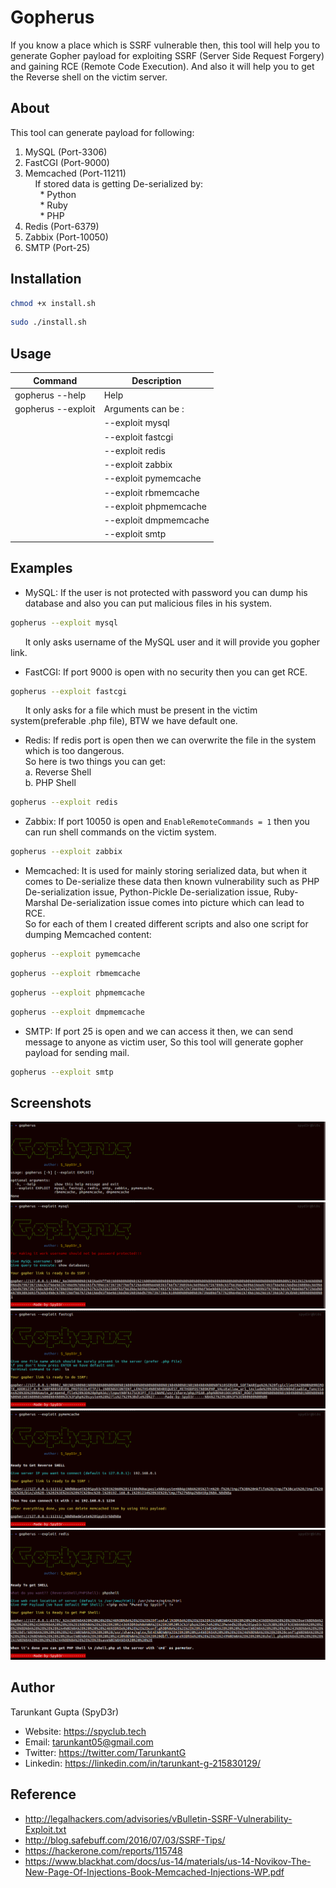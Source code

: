 # Gopherus
If you know a place which is SSRF vulnerable then, this tool will help you to generate Gopher payload for exploiting SSRF (Server Side Request Forgery) and gaining  RCE (Remote Code Execution). And also it will help you to get the Reverse shell on the victim server.  
## About
This tool can generate payload for following:
1.  MySQL     (Port-3306)
2.  FastCGI   (Port-9000)
3.  Memcached (Port-11211)  
&nbsp;&nbsp;&nbsp;&nbsp;If stored data is getting De-serialized by: <br>
&nbsp;&nbsp;&nbsp;&nbsp;&nbsp;&nbsp;* Python <br>
&nbsp;&nbsp;&nbsp;&nbsp;&nbsp;&nbsp;* Ruby  <br>
&nbsp;&nbsp;&nbsp;&nbsp;&nbsp;&nbsp;* PHP   <br>
4.  Redis     (Port-6379)
5.  Zabbix    (Port-10050)
6.  SMTP      (Port-25)

## Installation
``` bash
chmod +x install.sh
```
```bash
sudo ./install.sh
```

## Usage
|        Command           |        Description             |
|--------------------------|--------------------------------|
|  gopherus --help         |          Help                  |
|  gopherus --exploit      |    Arguments can be  :         |
|                          |    --exploit mysql             |
|                          |    --exploit fastcgi           |
|                          |    --exploit redis             |
|                          |    --exploit zabbix            |
|                          |    --exploit pymemcache        |
|                          |    --exploit rbmemcache        |
|                          |    --exploit phpmemcache       |
|                          |    --exploit dmpmemcache       |
|                          |    --exploit smtp              |
## Examples
* MySQL:  If the user is not protected with password you can dump his database and also you can put malicious files in his system.
```bash
gopherus --exploit mysql
```
&nbsp;&nbsp;&nbsp;&nbsp;&nbsp;&nbsp;It only asks username of the MySQL user and it will provide you gopher link.

* FastCGI:  If port 9000 is open with no security then you can get RCE.
```bash
gopherus --exploit fastcgi
```
&nbsp;&nbsp;&nbsp;&nbsp;&nbsp;&nbsp;It only asks for a file which must be present in the victim system(preferable .php file), BTW we have default one.

* Redis:  If redis port is open then we can overwrite the file in the system which is too dangerous.  
So here is two things you can get:<br>
    a.  Reverse Shell<br>
    b.  PHP Shell<br>
```bash
gopherus --exploit redis
```
* Zabbix: If port 10050 is open and `EnableRemoteCommands = 1` then you can run shell commands on the victim system.
```bash
gopherus --exploit zabbix
```
* Memcached:  It is used for mainly storing serialized data, but when it comes to De-serialize these data then known vulnerability such as PHP De-serialization issue, Python-Pickle De-serialization issue, Ruby-Marshal De-serialization issue comes into picture which can lead to RCE.  
So for each of them I created different scripts and also one script for dumping Memcached content:
```bash
gopherus --exploit pymemcache
```
```bash
gopherus --exploit rbmemcache
```
```bash
gopherus --exploit phpmemcache
```
```bash
gopherus --exploit dmpmemcache
```
* SMTP: If port 25 is open and we can access it then, we can send message to anyone as victim user, So this tool will generate gopher payload for sending mail.
```bash
gopherus --exploit smtp
```
## Screenshots
![image](./images/tool2.1.png)
![image](./images/tool2.0.png)
![image](./images/tool2.2.png)
![image](./images/tool2.3.png)
![image](./images/tool2.4.png)
## Author
Tarunkant Gupta (SpyD3r)
* Website: https://spyclub.tech
* Email:  tarunkant05@gmail.com
* Twitter:  https://twitter.com/TarunkantG
* Linkedin: https://linkedin.com/in/tarunkant-g-215830129/

## Reference
* http://legalhackers.com/advisories/vBulletin-SSRF-Vulnerability-Exploit.txt  
* http://blog.safebuff.com/2016/07/03/SSRF-Tips/
* https://hackerone.com/reports/115748
* https://www.blackhat.com/docs/us-14/materials/us-14-Novikov-The-New-Page-Of-Injections-Book-Memcached-Injections-WP.pdf
